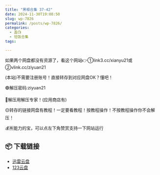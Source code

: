 ```yaml
---
title: "黑框合集 37-42"
date: 2024-11-30T19:08:50
slug: wp-7826
permalink: /posts/wp-7826/
categories:
  - 盖📺
  - 恰饭合集
tags:

---
```


如果两个网盘都没有资源了，看这个网站👉①link3.cc/xianyu21或②vlink.cc/ziyuan21

(本站)不需要注册账号！直接转存到对应网盘OK？懂吧！

🟢解压密码:ziyuan21

🔵解压用解压专家！(应用商店有)

🟡转存的链接网盘有教程！一定要看教程！按教程操作！不按教程操作你不会解压！

💰🈶能力的宝，可以点左下角赞赏支持一下网站运行

## 📦 下载链接
- [迅雷云盘](https://blziyuan21.com/pay-download/7826?key=1790a1b0ca&down_id=0)
- [123云盘](https://blziyuan21.com/pay-download/7826?key=1790a1b0ca&down_id=1)

